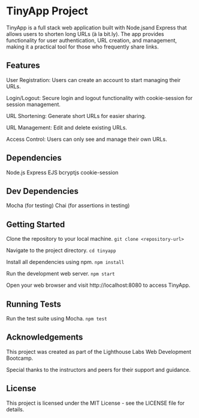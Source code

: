 # TinyApp Project

TinyApp is a full stack web application built with Node.jsand Express that allows users to shorten long URLs (à la bit.ly). The app provides functionality for user authentication, URL creation, and management, making it a practical tool for those who frequently share links.

## Features
User Registration: Users can create an account to start managing their URLs.

Login/Logout: Secure login and logout functionality with cookie-session for session management.

URL Shortening: Generate short URLs for easier sharing.

URL Management: Edit and delete existing URLs.

Access Control: Users can only see and manage their own URLs.

## Dependencies
Node.js
Express
EJS
bcryptjs
cookie-session

## Dev Dependencies
Mocha (for testing)
Chai (for assertions in testing)

## Getting Started
Clone the repository to your local machine.
`git clone <repository-url>`

Navigate to the project directory.
`cd tinyapp`

Install all dependencies using npm.
`npm install`

Run the development web server.
`npm start`

Open your web browser and visit http://localhost:8080 to access TinyApp.

## Running Tests
Run the test suite using Mocha.
`npm test`


## Acknowledgements
This project was created as part of the Lighthouse Labs Web Development Bootcamp.

Special thanks to the instructors and peers for their support and guidance.

## License
This project is licensed under the MIT License - see the LICENSE file for details.
